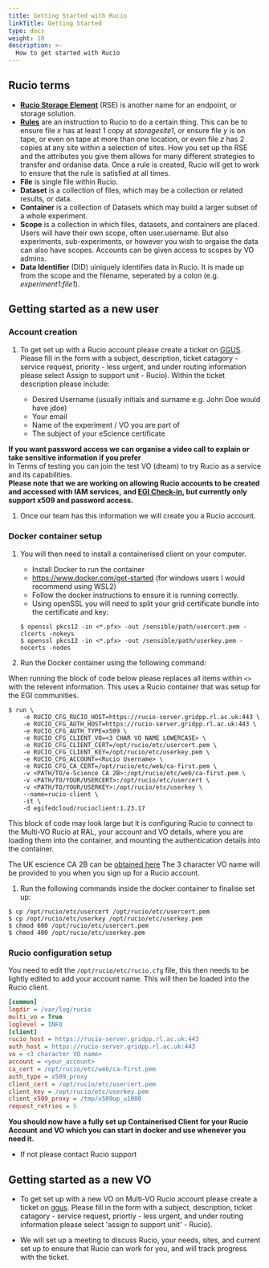 ```yaml
---
title: Getting Started with Rucio
linkTitle: Getting Started
type: docs
weight: 10
description: >-
  How to get started with Rucio
---
```


## Rucio terms

- [**Rucio Storage Element**](https://rucio.readthedocs.io/en/latest/overview_Rucio_Storage_Element.html)
  (RSE) is another name for an endpoint, or storage solution.
- [**Rules**](https://rucio.readthedocs.io/en/latest/replication_rules_examples.html)
  are an instruction to Rucio to do a certain thing. This can be to ensure file
  _x_ has at least 1 copy at _storagesite1_, or ensure file _y_ is on tape, or
  even on tape at more than one location, or even file _z_ has 2 copies at any
  site within a selection of sites. How you set up the RSE and the attributes
  you give them allows for many different strategies to transfer and ordanise
  data. Once a rule is created, Rucio will get to work to ensure that the rule
  is satisfied at all times.
- **File** is single file within Rucio.
- **Dataset** is a collection of files, which may be a collection or related
  results, or data.
- **Container** is a collection of Datasets which may build a larger subset of a
  whole experiment.
- **Scope** is a collection in which files, datasets, and containers are placed.
  Users will have their own scope, often user.username. But also experiments,
  sub-experiments, or however you wish to orgaise the data can also have scopes.
  Accounts can be given access to scopes by VO admins.
- **Data Identifier** (DID) uiniquely identifies data in Rucio. It is made up
  from the scope and the filename, seperated by a colon (e.g.
  _experiment1:file1_).

## Getting started as a new user

### Account creation

1. To get set up with a Rucio account please create a ticket on
   [GGUS](https://ggus.eu/?mode=ticket_submit). Please fill in the form with a
   subject, description, ticket catagory - service request, priority - less
   urgent, and under routing information please select Assign to support unit -
   Rucio). Within the ticket description please include:

   - Desired Username (usually initials and surname e.g. John Doe would have
     jdoe)
   - Your email
   - Name of the experiment / VO you are part of
   - The subject of your eScience certificate

**If you want password access we can organise a video call to explain or take
sensitive information if you prefer**  
In Terms of testing you can join the test VO (dteam) to try Rucio as a service
and its capabilities.  
**Please note that we are working on allowing Rucio accounts to be created and
accessed with IAM services,** **and
[EGI Check-in](https://docs.egi.eu/users/check-in/), but currently only support
x509 and password access.**

1. Once our team has this information we will create you a Rucio account.

### Docker container setup

1. You will then need to install a containerised client on your computer.

   - Install Docker to run the container
   - <https://www.docker.com/get-started> (for windows users I would recommend
     using WSL2)
   - Follow the docker instructions to ensure it is running correctly.
   - Using openSSL you will need to split your grid certificate bundle into the
     certificate and key:

   ```shell
   $ openssl pkcs12 -in <*.pfx> -out /sensible/path/usercert.pem -clcerts -nokeys
   $ openssl pkcs12 -in <*.pfx> -out /sensible/path/userkey.pem -nocerts -nodes
   ```

1. Run the Docker container using the following command:

When running the block of code below please replaces all items within `<>` with
the relevent information. This uses a Rucio container that was setup for the EGI
communities.

```shell
$ run \
    -e RUCIO_CFG_RUCIO_HOST=https://rucio-server.gridpp.rl.ac.uk:443 \
    -e RUCIO_CFG_AUTH_HOST=https://rucio-server.gridpp.rl.ac.uk:443 \
    -e RUCIO_CFG_AUTH_TYPE=x509 \
    -e RUCIO_CFG_CLIENT_VO=<3 CHAR VO NAME LOWERCASE> \
    -e RUCIO_CFG_CLIENT_CERT=/opt/rucio/etc/usercert.pem \
    -e RUCIO_CFG_CLIENT_KEY=/opt/rucio/etc/userkey.pem \
    -e RUCIO_CFG_ACCOUNT=<Rucio Username> \
    -e RUCIO_CFG_CA_CERT=/opt/rucio/etc/web/ca-first.pem \
    -v <PATH/TO/e-Science CA 2B>:/opt/rucio/etc/web/ca-first.pem \
    -v <PATH/TO/YOUR/USERCERT>:/opt/rucio/etc/usercert \
    -v <PATH/TO/YOUR/USERKEY>:/opt/rucio/etc/userkey \
    --name=rucio-client \
    -it \
    -d egifedcloud/rucioclient:1.23.17
```

This block of code may look large but it is configuring Rucio to connect to the
Multi-VO Rucio at RAL, your account and VO details, where you are loading them
into the container, and mounting the authentication details into the container.

The UK escience CA 2B can be [obtained here](https://ca.grid-support.ac.uk/) The
3 character VO name will be provided to you when you sign up for a Rucio
account.

1. Run the following commands inside the docker container to finalise set up:

```shell
$ cp /opt/rucio/etc/usercert /opt/rucio/etc/usercert.pem
$ cp /opt/rucio/etc/userkey /opt/rucio/etc/userkey.pem
$ chmod 600 /opt/rucio/etc/usercert.pem
$ chmod 400 /opt/rucio/etc/userkey.pem
```

### Rucio configuration setup

You need to edit the `/opt/rucio/etc/rucio.cfg` file, this then needs to be
lightly edited to add your account name. This will then be loaded into the Rucio
client.

```ini
[common]
logdir = /var/log/rucio
multi_vo = True
loglevel = INFO
[client]
rucio_host = https://rucio-server.gridpp.rl.ac.uk:443
auth_host = https://rucio-server.gridpp.rl.ac.uk:443
vo = <3 character VO name>
account = <your_account>
ca_cert = /opt/rucio/etc/web/ca-first.pem
auth_type = x509_proxy
client_cert = /opt/rucio/etc/usercert.pem
client_key = /opt/rucio/etc/userkey.pem
client_x509_proxy = /tmp/x509up_u1000
request_retries = 5
```

**You should now have a fully set up Containerised Client for your Rucio
Account** **and VO which you can start in docker and use whenever you need it.**

- If not please contact Rucio support

## Getting started as a new VO

- To get set up with a new VO on Multi-VO Rucio account please create a ticket
  on [ggus](https://ggus.eu/?mode=ticket_submit). Please fill in the form with a
  subject, description, ticket catagory - service request, priortiy - less
  urgent, and under routing information please select 'assign to support unit' -
  Rucio).

- We will set up a meeting to discuss Rucio, your needs, sites, and current set
  up to ensure that Rucio can work for you, and will track progress with the
  ticket.
